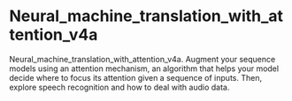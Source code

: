 # Neural_machine_translation_with_attention_v4a
Neural_machine_translation_with_attention_v4a. Augment your sequence models using an attention mechanism, an algorithm that helps your model decide where to focus its attention given a sequence of inputs. Then, explore speech recognition and how to deal with audio data.
